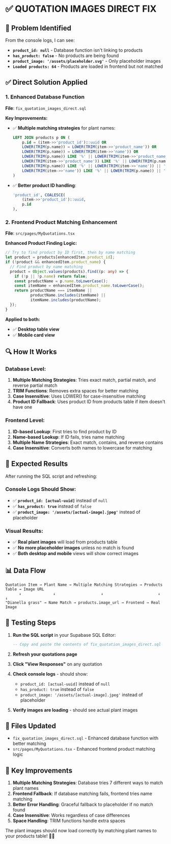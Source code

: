 # ✅ QUOTATION IMAGES DIRECT FIX

## 🎯 **Problem Identified**
From the console logs, I can see:
- **`product_id: null`** - Database function isn't linking to products
- **`has_product: false`** - No products are being found
- **`product_image: '/assets/placeholder.svg'`** - Only placeholder images
- **`Loaded products: 64`** - Products are loaded in frontend but not matched

## ✅ **Direct Solution Applied**

### **1. Enhanced Database Function**
**File**: `fix_quotation_images_direct.sql`

**Key Improvements:**
- ✅ **Multiple matching strategies** for plant names:
  ```sql
  LEFT JOIN products p ON (
      p.id = (item->>'product_id')::uuid OR 
      LOWER(TRIM(p.name)) = LOWER(TRIM(item->>'product_name')) OR
      LOWER(TRIM(p.name)) = LOWER(TRIM(item->>'name')) OR
      LOWER(TRIM(p.name)) LIKE '%' || LOWER(TRIM(item->>'product_name')) || '%' OR
      LOWER(TRIM(item->>'product_name')) LIKE '%' || LOWER(TRIM(p.name)) || '%' OR
      LOWER(TRIM(p.name)) LIKE '%' || LOWER(TRIM(item->>'name')) || '%' OR
      LOWER(TRIM(item->>'name')) LIKE '%' || LOWER(TRIM(p.name)) || '%'
  )
  ```

- ✅ **Better product ID handling**:
  ```sql
  'product_id', COALESCE(
      (item->>'product_id')::uuid,
      p.id
  ),
  ```

### **2. Frontend Product Matching Enhancement**
**File**: `src/pages/MyQuotations.tsx`

**Enhanced Product Finding Logic:**
```typescript
// Try to find product by ID first, then by name matching
let product = products[enhancedItem.product_id];
if (!product && enhancedItem.product_name) {
  // Find product by name matching
  product = Object.values(products).find((p: any) => {
    if (!p || !p.name) return false;
    const productName = p.name.toLowerCase();
    const itemName = enhancedItem.product_name.toLowerCase();
    return productName === itemName || 
           productName.includes(itemName) || 
           itemName.includes(productName);
  });
}
```

**Applied to both:**
- ✅ **Desktop table view**
- ✅ **Mobile card view**

## 🔍 **How It Works**

### **Database Level:**
1. **Multiple Matching Strategies**: Tries exact match, partial match, and reverse partial match
2. **TRIM Functions**: Removes extra spaces for better matching
3. **Case Insensitive**: Uses LOWER() for case-insensitive matching
4. **Product ID Fallback**: Uses product ID from products table if item doesn't have one

### **Frontend Level:**
1. **ID-based Lookup**: First tries to find product by ID
2. **Name-based Lookup**: If ID fails, tries name matching
3. **Multiple Name Strategies**: Exact match, contains, and reverse contains
4. **Case Insensitive**: Converts both names to lowercase for matching

## 🎯 **Expected Results**

After running the SQL script and refreshing:

### **Console Logs Should Show:**
- ✅ **`product_id: [actual-uuid]`** instead of `null`
- ✅ **`has_product: true`** instead of `false`
- ✅ **`product_image: '/assets/[actual-image].jpeg'`** instead of placeholder

### **Visual Results:**
- ✅ **Real plant images** will load from products table
- ✅ **No more placeholder images** unless no match is found
- ✅ **Both desktop and mobile** views will show correct images

## 📊 **Data Flow**

```
Quotation Item → Plant Name → Multiple Matching Strategies → Products Table → Image URL
      ↓              ↓                    ↓                        ↓            ↓
"Dianella grass" → Name Match → products.image_url → Frontend → Real Image
```

## 🧪 **Testing Steps**

1. **Run the SQL script** in your Supabase SQL Editor:
   ```sql
   -- Copy and paste the contents of fix_quotation_images_direct.sql
   ```

2. **Refresh your quotations page**

3. **Click "View Responses"** on any quotation

4. **Check console logs** - should show:
   - `product_id: [actual-uuid]` instead of `null`
   - `has_product: true` instead of `false`
   - `product_image: '/assets/[actual-image].jpeg'` instead of placeholder

5. **Verify images are loading** - should see actual plant images

## 📝 **Files Updated**
- `fix_quotation_images_direct.sql` - Enhanced database function with better matching
- `src/pages/MyQuotations.tsx` - Enhanced frontend product matching logic

## 🎯 **Key Improvements**

1. **Multiple Matching Strategies**: Database tries 7 different ways to match plant names
2. **Frontend Fallback**: If database matching fails, frontend tries name matching
3. **Better Error Handling**: Graceful fallback to placeholder if no match found
4. **Case Insensitive**: Works regardless of case differences
5. **Space Handling**: TRIM functions handle extra spaces

The plant images should now load correctly by matching plant names to your products table! 🌱✨